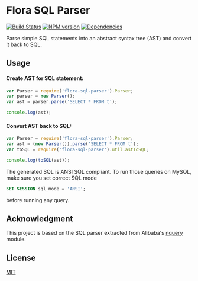 Flora SQL Parser
================

[![Build Status](https://travis-ci.org/godmodelabs/flora-sql-parser.svg?branch=master)](https://travis-ci.org/godmodelabs/flora-sql-parser)
[![NPM version](https://badge.fury.io/js/flora-sql-parser.svg)](https://www.npmjs.com/package/flora-sql-parser)
[![Dependencies](https://img.shields.io/david/godmodelabs/flora-sql-parser.svg)](https://david-dm.org/godmodelabs/flora-sql-parser)

Parse simple SQL statements into an abstract syntax tree (AST) and convert it back to SQL.


Usage
-----

#### Create AST for SQL statement:

```javascript
var Parser = require('flora-sql-parser').Parser;
var parser = new Parser();
var ast = parser.parse('SELECT * FROM t');

console.log(ast);
```

#### Convert AST back to SQL:

```javascript
var Parser = require('flora-sql-parser').Parser;
var ast = (new Parser()).parse('SELECT * FROM t');
var toSQL = require('flora-sql-parser').util.astToSQL;

console.log(toSQL(ast));
```

The generated SQL is ANSI SQL compliant. To run those queries on MySQL, make sure you set correct SQL mode
```sql
SET SESSION sql_mode = 'ANSI';
```
before running any query.

Acknowledgment
--------------

This project is based on the SQL parser extracted from Alibaba's [nquery](https://github.com/alibaba/nquery) module.  

License
-------

[MIT](LICENSE)
